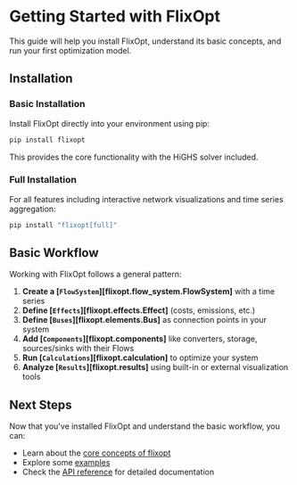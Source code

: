 # Getting Started with FlixOpt

This guide will help you install FlixOpt, understand its basic concepts, and run your first optimization model.

## Installation

### Basic Installation

Install FlixOpt directly into your environment using pip:

```bash
pip install flixopt
```

This provides the core functionality with the HiGHS solver included.

### Full Installation

For all features including interactive network visualizations and time series aggregation:

```bash
pip install "flixopt[full]"
```

## Basic Workflow

Working with FlixOpt follows a general pattern:

1. **Create a [`FlowSystem`][flixopt.flow_system.FlowSystem]** with a time series
2. **Define [`Effects`][flixopt.effects.Effect]** (costs, emissions, etc.)
3. **Define [`Buses`][flixopt.elements.Bus]** as connection points in your system
4. **Add [`Components`][flixopt.components]** like converters, storage, sources/sinks with their Flows
5. **Run [`Calculations`][flixopt.calculation]** to optimize your system
6. **Analyze [`Results`][flixopt.results]** using built-in or external visualization tools

## Next Steps

Now that you've installed FlixOpt and understand the basic workflow, you can:

- Learn about the [core concepts of flixopt](user-guide/core-concepts.md)
- Explore some [examples](examples/index.md)
- Check the [API reference](api-reference/index.md) for detailed documentation
